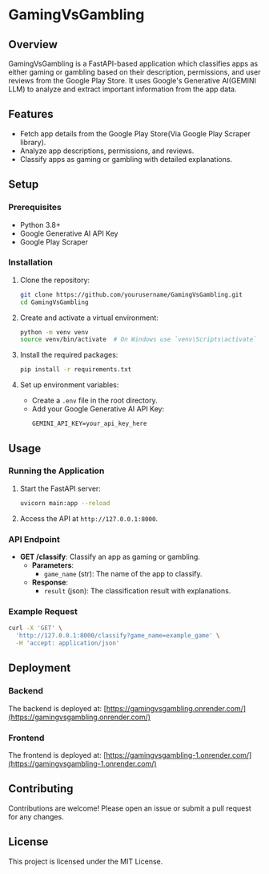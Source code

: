 # GamingVsGambling

## Overview
GamingVsGambling is a FastAPI-based application which classifies apps as either gaming or gambling based on their description, permissions, and user reviews from the Google Play Store. It uses Google's Generative AI(GEMINI LLM) to analyze and extract important information from the app data.

## Features
- Fetch app details from the Google Play Store(Via Google Play Scraper library).
- Analyze app descriptions, permissions, and reviews.
- Classify apps as gaming or gambling with detailed explanations.

## Setup

### Prerequisites
- Python 3.8+
- Google Generative AI API Key
- Google Play Scraper

### Installation
1. Clone the repository:
    ```sh
    git clone https://github.com/yourusername/GamingVsGambling.git
    cd GamingVsGambling
    ```

2. Create and activate a virtual environment:
    ```sh
    python -m venv venv
    source venv/bin/activate  # On Windows use `venv\Scripts\activate`
    ```

3. Install the required packages:
    ```sh
    pip install -r requirements.txt
    ```

4. Set up environment variables:
    - Create a `.env` file in the root directory.
    - Add your Google Generative AI API Key:
        ```
        GEMINI_API_KEY=your_api_key_here
        ```

## Usage

### Running the Application
1. Start the FastAPI server:
    ```sh
    uvicorn main:app --reload
    ```

2. Access the API at `http://127.0.0.1:8000`.

### API Endpoint
- **GET /classify**: Classify an app as gaming or gambling.
    - **Parameters**:
        - `game_name` (str): The name of the app to classify.
    - **Response**:
        - `result` (json): The classification result with explanations.

### Example Request
```sh
curl -X 'GET' \
  'http://127.0.0.1:8000/classify?game_name=example_game' \
  -H 'accept: application/json'
```

## Deployment

### Backend
The backend is deployed at: [https://gamingvsgambling.onrender.com/](https://gamingvsgambling.onrender.com/)

### Frontend
The frontend is deployed at: [https://gamingvsgambling-1.onrender.com/](https://gamingvsgambling-1.onrender.com/)

## Contributing
Contributions are welcome! Please open an issue or submit a pull request for any changes.

## License
This project is licensed under the MIT License.
